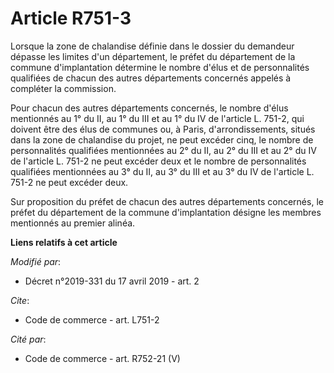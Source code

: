 # Article R751-3

Lorsque la zone de chalandise définie dans le dossier du demandeur dépasse les limites d'un département, le préfet du
département de la commune d'implantation détermine le nombre d'élus et de personnalités qualifiées de chacun des autres
départements concernés appelés à compléter la commission. 

Pour chacun des autres départements concernés, le nombre d'élus mentionnés au 1° du II, au 1° du III et au 1° du IV de
l'article L. 751-2, qui doivent être des élus de communes ou, à Paris, d'arrondissements, situés dans la zone de chalandise
du projet, ne peut excéder cinq, le nombre de personnalités qualifiées mentionnées au 2° du II, au 2° du III et au 2° du IV
de l'article L. 751-2 ne peut excéder deux et le nombre de personnalités qualifiées mentionnées au 3° du II, au 3° du III et
au 3° du IV de l'article L. 751-2 ne peut excéder deux. 

Sur proposition du préfet de chacun des autres départements concernés, le préfet du département de la commune d'implantation
désigne les membres mentionnés au premier alinéa.

**Liens relatifs à cet article**

_Modifié par_:

  - Décret n°2019-331 du 17 avril 2019 - art. 2

_Cite_:

  - Code de commerce - art. L751-2

_Cité par_:

  - Code de commerce - art. R752-21 (V)
